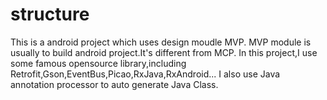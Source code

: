 # structure
This is a android project which uses design moudle MVP.
MVP module is usually to build android project.It's different from MCP.
In this project,I use some famous opensource library,including Retrofit,Gson,EventBus,Picao,RxJava,RxAndroid...
I also use Java annotation processor to auto generate Java Class.

